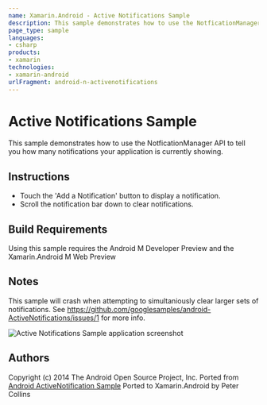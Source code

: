 ```yaml
---
name: Xamarin.Android - Active Notifications Sample
description: This sample demonstrates how to use the NotficationManager API to tell you how many notifications your application is currently showing....
page_type: sample
languages:
- csharp
products:
- xamarin
technologies:
- xamarin-android
urlFragment: android-n-activenotifications
---
```

# Active Notifications Sample

This sample demonstrates how to use the NotficationManager API to tell you how many notifications your application is currently showing.

## Instructions

* Touch the 'Add a Notification' button to display a notification.
* Scroll the notification bar down to clear notifications.

## Build Requirements
Using this sample requires the Android M Developer Preview and the Xamarin.Android M Web Preview

## Notes
This sample will crash when attempting to simultaniously clear larger sets of notifications. See
https://github.com/googlesamples/android-ActiveNotifications/issues/1 for more info.

![Active Notifications Sample application screenshot](Screenshots/active-notifications.png "Active Notifications Sample application screenshot")

## Authors
Copyright (c) 2014 The Android Open Source Project, Inc.
Ported from [Android ActiveNotification Sample](https://github.com/googlesamples/android-ActiveNotifications)
Ported to Xamarin.Android by Peter Collins